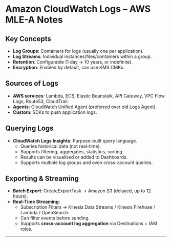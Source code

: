 # Amazon CloudWatch Logs – AWS MLE-A Notes

## Key Concepts
- **Log Groups**: Containers for logs (usually one per application).  
- **Log Streams**: Individual instances/files/containers within a group.  
- **Retention**: Configurable (1 day → 10 years, or indefinite).  
- **Encryption**: Enabled by default, can use KMS CMKs.

## Sources of Logs
- **AWS services**: Lambda, ECS, Elastic Beanstalk, API Gateway, VPC Flow Logs, Route53, CloudTrail.  
- **Agents**: CloudWatch Unified Agent (preferred over old Logs Agent).  
- **Custom**: SDKs to push application logs.

## Querying Logs
- **CloudWatch Logs Insights**: Purpose-built query language.  
  - Queries historical data (not real-time).  
  - Supports filtering, aggregates, statistics, sorting.  
  - Results can be visualised or added to Dashboards.  
  - Supports multiple log groups and even cross-account queries.

## Exporting & Streaming
- **Batch Export**: CreateExportTask → Amazon S3 (delayed, up to 12 hours).  
- **Real-Time Streaming**:  
  - Subscription Filters → Kinesis Data Streams / Kinesis Firehose / Lambda / OpenSearch.  
  - Can filter events before sending.  
  - Supports **cross-account log aggregation** via Destinations + IAM roles.

---
